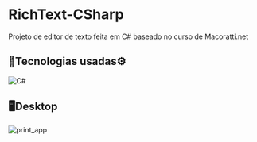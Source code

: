 # RichText-CSharp
Projeto de editor de texto feita em C# baseado no curso de Macoratti.net

## 🧰Tecnologias usadas⚙️

<img alt="C#" src="https://img.shields.io/badge/c%23%20-%23239120.svg?&style=for-the-badge&logo=c-sharp&logoColor=white"/>


## 🖥️Desktop

![print_app](https://user-images.githubusercontent.com/75538299/110152645-be9bb380-7dc0-11eb-8535-d6350f4e1747.png)
